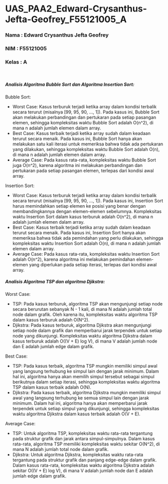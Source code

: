 # UAS_PAA2_Edward-Crysanthus-Jefta-Geofrey_F55121005_A
<h3>Nama : Edward Crysanthus Jefta Geofrey</h3>
<h3>NIM : F55121005</h3>
<h3>Kelas : A</h3><br>

<h5>Analisis Algoritma Bubble Sort dan Algoritma Insertion Sort:</h5>
Bubble Sort:

- Worst Case: Kasus terburuk terjadi ketika array dalam kondisi terbalik secara terurut (misalnya [99, 95, 90, ..., 1]). Pada kasus ini, Bubble Sort akan melakukan perbandingan dan pertukaran pada setiap pasangan elemen, sehingga kompleksitas waktu Bubble Sort adalah O(n^2), di mana n adalah jumlah elemen dalam array.
- Best Case: Kasus terbaik terjadi ketika array sudah dalam keadaan terurut secara menaik. Pada kasus ini, Bubble Sort hanya akan melakukan satu kali iterasi untuk memeriksa bahwa tidak ada pertukaran yang dilakukan, sehingga kompleksitas waktu Bubble Sort adalah O(n), di mana n adalah jumlah elemen dalam array.
- Average Case: Pada kasus rata-rata, kompleksitas waktu Bubble Sort juga O(n^2), karena algoritma ini melakukan perbandingan dan pertukaran pada setiap pasangan elemen, terlepas dari kondisi awal array.

Insertion Sort:

- Worst Case: Kasus terburuk terjadi ketika array dalam kondisi terbalik secara terurut (misalnya [99, 95, 90, ..., 1]). Pada kasus ini, Insertion Sort harus memindahkan setiap elemen ke posisi yang benar dengan membandingkannya dengan elemen-elemen sebelumnya. Kompleksitas waktu Insertion Sort dalam kasus terburuk adalah O(n^2), di mana n adalah jumlah elemen dalam array.
- Best Case: Kasus terbaik terjadi ketika array sudah dalam keadaan terurut secara menaik. Pada kasus ini, Insertion Sort hanya akan memeriksa bahwa tidak ada pemindahan yang perlu dilakukan, sehingga kompleksitas waktu Insertion Sort adalah O(n), di mana n adalah jumlah elemen dalam array.
- Average Case: Pada kasus rata-rata, kompleksitas waktu Insertion Sort adalah O(n^2), karena algoritma ini melakukan pemindahan elemen-elemen yang diperlukan pada setiap iterasi, terlepas dari kondisi awal array.

<h5>Analisis Algoritma TSP dan algoritma Djikstra:</h5>
Worst Case:

- TSP: Pada kasus terburuk, algoritma TSP akan mengunjungi setiap node secara berurutan sebanyak N - 1 kali, di mana N adalah jumlah total node dalam grafik. Oleh karena itu, kompleksitas waktu algoritma TSP dalam kasus terburuk adalah O(N^2).
- Djikstra: Pada kasus terburuk, algoritma Djikstra akan mengunjungi setiap node dalam grafik dan memperbarui jarak terpendek untuk setiap node yang dikunjungi. Kompleksitas waktu algoritma Djikstra dalam kasus terburuk adalah O((V + E) log V), di mana V adalah jumlah node dan E adalah jumlah edge dalam grafik.

Best Case:

- TSP: Pada kasus terbaik, algoritma TSP mungkin memiliki simpul awal yang langsung terhubung ke simpul lain dengan jarak minimum. Dalam hal ini, algoritma hanya akan memilih simpul tersebut sebagai simpul berikutnya dalam setiap iterasi, sehingga kompleksitas waktu algoritma TSP dalam kasus terbaik adalah O(N).
- Djikstra: Pada kasus terbaik, algoritma Djikstra mungkin memiliki simpul awal yang langsung terhubung ke semua simpul lain dengan jarak minimum. Dalam hal ini, algoritma hanya akan memperbarui jarak terpendek untuk setiap simpul yang dikunjungi, sehingga kompleksitas waktu algoritma Djikstra dalam kasus terbaik adalah O(V + E).

Average Case:

- TSP: Untuk algoritma TSP, kompleksitas waktu rata-rata tergantung pada struktur grafik dan jarak antara simpul-simpulnya. Dalam kasus rata-rata, algoritma TSP memiliki kompleksitas waktu sekitar O(N^2), di mana N adalah jumlah total node dalam grafik.
- Djikstra: Untuk algoritma Djikstra, kompleksitas waktu rata-rata tergantung pada struktur grafik dan panjang edge-edge dalam grafik. Dalam kasus rata-rata, kompleksitas waktu algoritma Djikstra adalah sekitar O((V + E) log V), di mana V adalah jumlah node dan E adalah jumlah edge dalam grafik.
